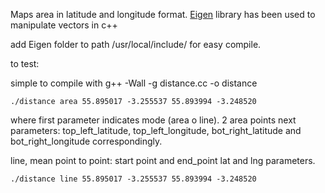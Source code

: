 Maps area in latitude and longitude format. 
[Eigen](http://eigen.tuxfamily.org/index.php?title=Main_Page) library has been used to manipulate vectors in c++

add Eigen folder to path /usr/local/include/ for easy compile.

to test:
	
simple to compile with g++ -Wall -g distance.cc -o distance

	./distance area 55.895017 -3.255537 55.893994 -3.248520

where first parameter indicates mode (area o line). 2 area points next parameters: top_left_latitude, top_left_longitude, bot_right_latitude and bot_right_longitude correspondingly.
	
line, mean point to point: start point and end_point lat and lng parameters.

	./distance line 55.895017 -3.255537 55.893994 -3.248520 

	
